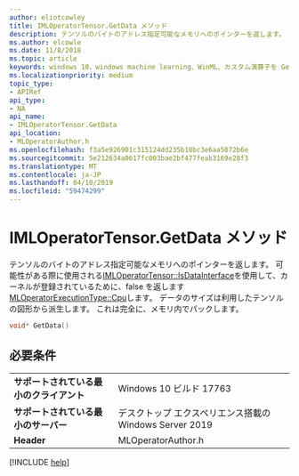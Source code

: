 ```yaml
---
author: eliotcowley
title: IMLOperatorTensor.GetData メソッド
description: テンソルのバイトのアドレス指定可能なメモリへのポインターを返します。
ms.author: elcowle
ms.date: 11/8/2018
ms.topic: article
keywords: windows 10、windows machine learning、WinML、カスタム演算子を GetData
ms.localizationpriority: medium
topic_type:
- APIRef
api_type:
- NA
api_name:
- IMLOperatorTensor.GetData
api_location:
- MLOperatorAuthor.h
ms.openlocfilehash: f3a5e926901c315124dd235b18bc3e6aa5072b6e
ms.sourcegitcommit: 5e212634a0617fc003bae2bf477feab3169e28f3
ms.translationtype: MT
ms.contentlocale: ja-JP
ms.lasthandoff: 04/10/2019
ms.locfileid: "59474299"
---
```

# <a name="imloperatortensorgetdata-method"></a>IMLOperatorTensor.GetData メソッド

テンソルのバイトのアドレス指定可能なメモリへのポインターを返します。 可能性がある際に使用される[IMLOperatorTensor::IsDataInterface](IMLOperatorTensor_IsDataInterface.md)を使用して、カーネルが登録されているために、false を返します[MLOperatorExecutionType::Cpu](MLOperatorExecutionType.md)します。 データのサイズは利用したテンソルの図形から派生します。 これは完全に、メモリ内でパックします。

```cpp
void* GetData()
```

## <a name="requirements"></a>必要条件

| | |
|-|-|
| **サポートされている最小のクライアント** | Windows 10 ビルド 17763 |
| **サポートされている最小のサーバー** | デスクトップ エクスペリエンス搭載の Windows Server 2019 |
| **Header** | MLOperatorAuthor.h |

[!INCLUDE [help](../includes/get-help.md)]

